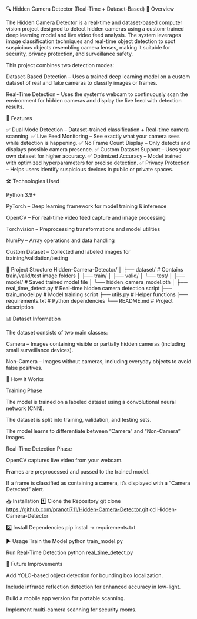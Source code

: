 🔍 Hidden Camera Detector (Real-Time + Dataset-Based)
📌 Overview

The Hidden Camera Detector is a real-time and dataset-based computer vision project designed to detect hidden cameras using a custom-trained deep learning model and live video feed analysis. The system leverages image classification techniques and real-time object detection to spot suspicious objects resembling camera lenses, making it suitable for security, privacy protection, and surveillance safety.

This project combines two detection modes:

Dataset-Based Detection – Uses a trained deep learning model on a custom dataset of real and fake cameras to classify images or frames.

Real-Time Detection – Uses the system’s webcam to continuously scan the environment for hidden cameras and display the live feed with detection results.

🎯 Features

✅ Dual Mode Detection – Dataset-trained classification + Real-time camera scanning.
✅ Live Feed Monitoring – See exactly what your camera sees while detection is happening.
✅ No Frame Count Display – Only detects and displays possible camera presence.
✅ Custom Dataset Support – Uses your own dataset for higher accuracy.
✅ Optimized Accuracy – Model trained with optimized hyperparameters for precise detection.
✅ Privacy Protection – Helps users identify suspicious devices in public or private spaces.

🛠 Technologies Used

Python 3.9+

PyTorch – Deep learning framework for model training & inference

OpenCV – For real-time video feed capture and image processing

Torchvision – Preprocessing transformations and model utilities

NumPy – Array operations and data handling

Custom Dataset – Collected and labeled images for training/validation/testing

📂 Project Structure
Hidden-Camera-Detector/
│
├── dataset/                  # Contains train/valid/test image folders
│   ├── train/
│   ├── valid/
│   └── test/
│
├── model/                    # Saved trained model file
│   └── hidden_camera_model.pth
│
├── real_time_detect.py       # Real-time hidden camera detection script
├── train_model.py            # Model training script
├── utils.py                  # Helper functions
├── requirements.txt          # Python dependencies
└── README.md                 # Project description

📊 Dataset Information

The dataset consists of two main classes:

Camera – Images containing visible or partially hidden cameras (including small surveillance devices).

Non-Camera – Images without cameras, including everyday objects to avoid false positives.

🚀 How It Works

Training Phase

The model is trained on a labeled dataset using a convolutional neural network (CNN).

The dataset is split into training, validation, and testing sets.

The model learns to differentiate between “Camera” and “Non-Camera” images.

Real-Time Detection Phase

OpenCV captures live video from your webcam.

Frames are preprocessed and passed to the trained model.

If a frame is classified as containing a camera, it’s displayed with a “Camera Detected” alert.

📥 Installation
1️⃣ Clone the Repository
git clone https://github.com/pranoti711/Hidden-Camera-Detector.git
cd Hidden-Camera-Detector

2️⃣ Install Dependencies
pip install -r requirements.txt

▶ Usage
Train the Model
python train_model.py

Run Real-Time Detection
python real_time_detect.py

📌 Future Improvements

Add YOLO-based object detection for bounding box localization.

Include infrared reflection detection for enhanced accuracy in low-light.

Build a mobile app version for portable scanning.

Implement multi-camera scanning for security rooms.
